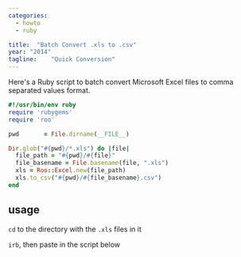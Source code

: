 ```yaml
---
categories:
  - howto
  - ruby

title:  "Batch Convert .xls to .csv"
year: "2014"
tagline:    "Quick Conversion"
---
```

Here's a Ruby script to batch convert Microsoft Excel files to comma separated values format.

```ruby
#!/usr/bin/env ruby
require 'rubygems'
require 'roo'

pwd       = File.dirname(__FILE__)

Dir.glob("#{pwd}/*.xls") do |file|
  file_path = "#{pwd}/#{file}"
  file_basename = File.basename(file, ".xls")
  xls = Roo::Excel.new(file_path)
  xls.to_csv("#{pwd}/#{file_basename}.csv")
end
```

## usage

`cd` to the directory with the `.xls` files in it

`irb`, then paste in the script below
